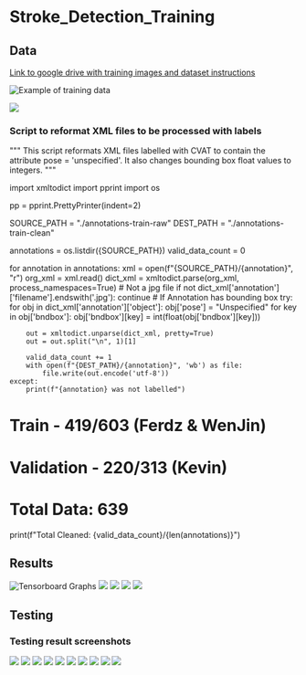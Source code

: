 # Stroke_Detection_Training



## Data
[Link to google drive with training images and dataset instructions](https://drive.google.com/drive/folders/1Pdd8phPOgasBIXaX9CAk65HhruBgEjii?usp=sharing)

![Example of training data](/screenshots/data1.jpg)

![](/screenshots/data2.jpg)
### Script to reformat XML files to be processed with labels

"""
This script reformats XML files labelled with CVAT to
contain the attribute pose = 'unspecified'.
It also changes bounding box float values to integers.
"""

import xmltodict
import pprint
import os

pp = pprint.PrettyPrinter(indent=2)

SOURCE_PATH = "./annotations-train-raw"
DEST_PATH = "./annotations-train-clean"

annotations = os.listdir({SOURCE_PATH})
valid_data_count = 0

for annotation in annotations:
    xml = open(f"{SOURCE_PATH}/{annotation}", "r")
    org_xml = xml.read()
    dict_xml = xmltodict.parse(org_xml, process_namespaces=True)
    # Not a jpg file
    if not dict_xml['annotation']['filename'].endswith('.jpg'):
        continue
    # If Annotation has bounding box
    try:
        for obj in dict_xml['annotation']['object']:
            obj['pose'] = "Unspecified"
            for key in obj['bndbox']:
                obj['bndbox'][key] = int(float(obj['bndbox'][key]))

        out = xmltodict.unparse(dict_xml, pretty=True)
        out = out.split("\n", 1)[1]

        valid_data_count += 1
        with open(f"{DEST_PATH}/{annotation}", 'wb') as file:
            file.write(out.encode('utf-8'))
    except:
        print(f"{annotation} was not labelled")

# Train - 419/603 (Ferdz & WenJin)
# Validation - 220/313 (Kevin)
# Total Data: 639
print(f"Total Cleaned: {valid_data_count}/{len(annotations)}")



## Results
![Tensorboard Graphs](/screenshots/learning_rate.png)
![](/screenshots/epoch_cls_loss.png)
![](/screenshots/epoch_det_loss.png)
![](/screenshots/epoch_loss.png)
![](/screenshots/time_series_loss.png)



## Testing

### Testing result screenshots
![](/screenshots/1.png)
![](/screenshots/7.png)
![](/screenshots/2.png)
![](/screenshots/3.png)
![](/screenshots/4.png)
![](/screenshots/5.png)
![](/screenshots/6.png)
![](/screenshots/screenshot1.png)
![](/screenshots/screenshot2.png)
![](/screenshots/screenshot3.png)
